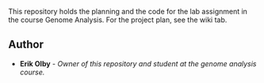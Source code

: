 This repository holds the planning and the code for the lab assignment in the course Genome Analysis. 
For the project plan, see the wiki tab. 

## Author
* **Erik Olby** - *Owner of this repository and student at the genome analysis course.* 
